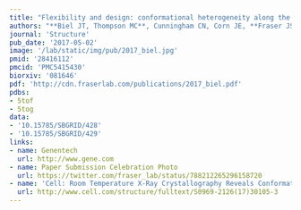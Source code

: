 ```yaml
---
title: "Flexibility and design: conformational heterogeneity along the evolutionary trajectory of a redesigned ubiquitin."
authors: "**Biel JT, Thompson MC**, Cunningham CN, Corn JE, **Fraser JS**."
journal: 'Structure'
pub_date: '2017-05-02'
image: '/lab/static/img/pub/2017_biel.jpg'
pmid: '28416112'
pmcid: 'PMC5415430'
biorxiv: '081646'
pdf: 'http://cdn.fraserlab.com/publications/2017_biel.pdf'
pdbs:
- 5tof
- 5tog
data:
- '10.15785/SBGRID/428'
- '10.15785/SBGRID/429'
links:
- name: Genentech
  url: http://www.gene.com
- name: Paper Submission Celebration Photo
  url: https://twitter.com/fraser_lab/status/788212265296158720
- name: 'Cell: Room Temperature X-Ray Crystallography Reveals Conformational Heterogeneity of Engineered Proteins'
  url: http://www.cell.com/structure/fulltext/S0969-2126(17)30105-3
---
```

